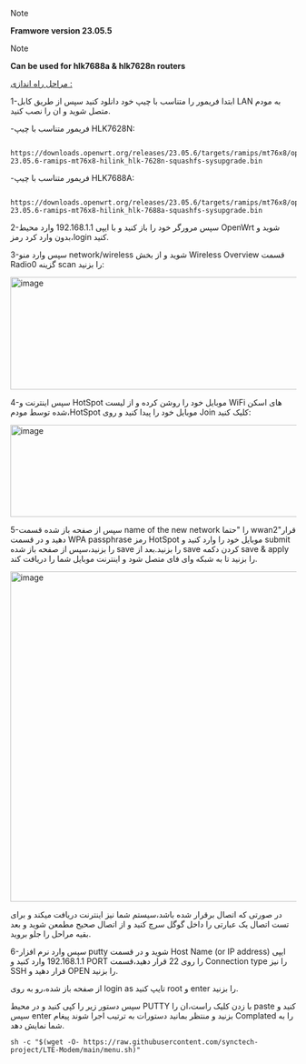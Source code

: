 > [!NOTE]
>**Framwore version 23.05.5**

> [!NOTE]
>**Can be used for hlk7688a & hlk7628n routers**

<ins>مراحل راه اندازی :</ins>

 1-ابتدا فریمور را متناسب با چیپ خود دانلود کنید سپس از طریق کابل LAN به مودم متصل شوید و ان را نصب کنید.

 -فریمور متناسب با چیپ HLK7628N:

       https://downloads.openwrt.org/releases/23.05.6/targets/ramips/mt76x8/openwrt-23.05.6-ramips-mt76x8-hilink_hlk-7628n-squashfs-sysupgrade.bin

 -فریمور متناسب با چیپ HLK7688A:

       https://downloads.openwrt.org/releases/23.05.6/targets/ramips/mt76x8/openwrt-23.05.6-ramips-mt76x8-hilink_hlk-7688a-squashfs-sysupgrade.bin

 2-سپس مرورگر خود را باز کنید و با ایپی 192.168.1.1 وارد محیط OpenWrt شوید و بدون وارد کرد رمز،login کنید.
 
 3-سپس وارد منو network/wireless شوید و از بخش Wireless Overview قسمت Radio0 گزینه scan را بزنید:

 <img width="1192" height="198" alt="image" src="https://github.com/user-attachments/assets/fdf91107-e240-4f20-927b-ec8e9a4dbc7f" />

4-سپس اینترنت و HotSpot موبایل خود را روشن کرده و از لیست WiFi های اسکن شده توسط مودم،HotSpot موبایل خود را پیدا کنید و روی Join کلیک کنید:

<img width="1714" height="162" alt="image" src="https://github.com/user-attachments/assets/8a5747a4-8d87-429c-82fc-95b3d01504b4" />

5-سپس از صفحه باز شده قسمت name of the new network را "حتما wwan2"قرار دهید و در قسمت WPA passphrase رمز HotSpot موبایل خود را وارد کنید و submit را بزنید،سپس از صفحه باز شده save را بزنید.بعد از save کردن دکمه save & apply را بزنید تا به شبکه وای فای متصل شود و اینترنت موبایل شما را دریافت کند.

<img width="1756" height="581" alt="image" src="https://github.com/user-attachments/assets/5e4b53ed-f0d6-45ea-b40d-bd6165b7be8e" />

در صورتی که اتصال برقرار شده باشد،سیستم شما نیز اینترنت دریافت میکند و برای تست اتصال یک عبارتی را داخل گوگل سرچ کنید و از اتصال صحیح مطمعن شوید و بعد بقیه مراحل را جلو بروید.

6-سپس وارد نرم افزار putty شوید و در قسمت Host Name (or IP address) ایپی 192.168.1.1 وارد کنید و PORT را روی 22 قرار دهید،قسمت Connection type را نیز SSH قرار دهید و OPEN را بزنید.

از صفحه باز شده،رو به روی login as تایپ کنید root و enter را بزنید.

سپس دستور زیر را کپی کنید و در محیط PUTTY با زدن کلیک راست،ان را paste کنید و سپس enter بزنید و منتظر بمانید دستورات به ترتیب اجرا شوند پیغام Complated را به شما نمایش دهد.

```<pre>
sh -c "$(wget -O- https://raw.githubusercontent.com/synctech-project/LTE-Modem/main/menu.sh)"

